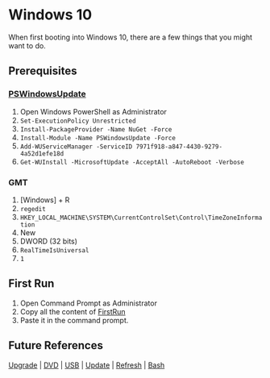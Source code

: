 # Windows 10
When first booting into Windows 10, there are a few things that you might want to do.

## Prerequisites

### [PSWindowsUpdate](https://www.powershellgallery.com/packages/PSWindowsUpdate/)
1. Open Windows PowerShell as Administrator
2. `Set-ExecutionPolicy Unrestricted`
3. `Install-PackageProvider -Name NuGet -Force`
4. `Install-Module -Name PSWindowsUpdate -Force`
5. `Add-WUServiceManager -ServiceID 7971f918-a847-4430-9279-4a52d1efe18d`
6. `Get-WUInstall -MicrosoftUpdate -AcceptAll -AutoReboot -Verbose`

### GMT
1. [Windows] + R
2. `regedit`
3. `HKEY_LOCAL_MACHINE\SYSTEM\CurrentControlSet\Control\TimeZoneInformation`
4. New
5. DWORD (32 bits)
6. `RealTimeIsUniversal`
7. `1`

## First Run
1. Open Command Prompt as Administrator
2. Copy all the content of [FirstRun](https://raw.githubusercontent.com/NatoBoram/FirstRun/master/Windows%2010/FirstRun.bat)
3. Paste it in the command prompt.

## Future References
[Upgrade](https://github.com/NatoBoram/FirstRun/blob/master/Windows%2010/HowTo/Upgrade/ReadMe.md) | [DVD](https://github.com/NatoBoram/FirstRun/blob/master/Windows%2010/HowTo/DVD/ReadMe.md) | [USB](https://github.com/NatoBoram/FirstRun/blob/master/Windows%2010/HowTo/USB/ReadMe.md) | [Update](https://github.com/NatoBoram/FirstRun/blob/master/Windows%2010/HowTo/Update/ReadMe.md) | [Refresh](https://github.com/NatoBoram/FirstRun/blob/master/Windows%2010/HowTo/Refresh/ReadMe.md) | [Bash](https://github.com/NatoBoram/FirstRun/blob/master/Windows%2010/HowTo/Bash/ReadMe.md)
